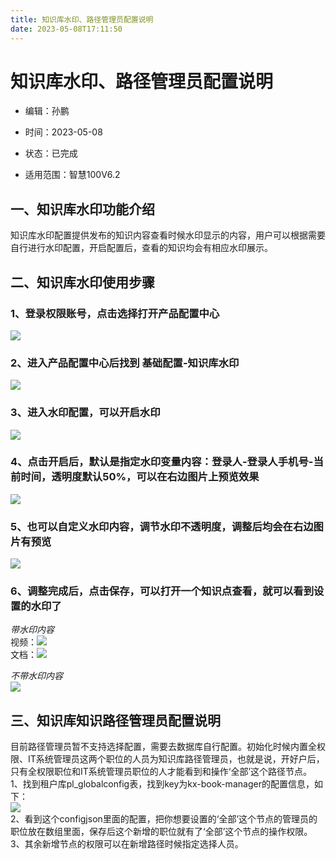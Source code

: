 ```yaml
---
title: 知识库水印、路径管理员配置说明
date: 2023-05-08T17:11:50
---
```


# 知识库水印、路径管理员配置说明

* 编辑：孙鹏
* 时间：2023-05-08
* 状态：已完成

* 适用范围：智慧100V6.2  

## 一、知识库水印功能介绍

  知识库水印配置提供发布的知识内容查看时候水印显示的内容，用户可以根据需要自行进行水印配置，开启配置后，查看的知识均会有相应水印展示。

## 二、知识库水印使用步骤

### 1、登录权限账号，点击选择打开产品配置中心

  ![](http://apaas.wxchina.com:8881/wp-content/uploads/1-6.png)

### 2、进入产品配置中心后找到 基础配置-知识库水印

  ![](http://apaas.wxchina.com:8881/wp-content/uploads/2-6.png)

### 3、进入水印配置，可以开启水印

  ![](http://apaas.wxchina.com:8881/wp-content/uploads/3-6.png)

### 4、点击开启后，默认是指定水印变量内容：登录人-登录人手机号-当前时间，透明度默认50%，可以在右边图片上预览效果

  ![](http://apaas.wxchina.com:8881/wp-content/uploads/4-6.png)

### 5、也可以自定义水印内容，调节水印不透明度，调整后均会在右边图片有预览

  ![](http://apaas.wxchina.com:8881/wp-content/uploads/5-6.png)

### 6、调整完成后，点击保存，可以打开一个知识点查看，就可以看到设置的水印了

  *带水印内容*  
视频：![](http://apaas.wxchina.com:8881/wp-content/uploads/6-5.png)  
文档：![](http://apaas.wxchina.com:8881/wp-content/uploads/7-5.png)

*不带水印内容*  
![](http://apaas.wxchina.com:8881/wp-content/uploads/8-3.png)

## 三、知识库知识路径管理员配置说明

目前路径管理员暂不支持选择配置，需要去数据库自行配置。初始化时候内置全权限、IT系统管理员这两个职位的人员为知识库路径管理员，也就是说，开好户后，只有全权限职位和IT系统管理员职位的人才能看到和操作‘全部’这个路径节点。  
1、找到租户库pl\_globalconfig表，找到key为kx-book-manager的配置信息，如下：  
![](http://apaas.wxchina.com:8881/wp-content/uploads/%E4%BC%81%E4%B8%9A%E5%BE%AE%E4%BF%A1%E6%88%AA%E5%9B%BE_16844761859853.png)  
2、看到这个configjson里面的配置，把你想要设置的‘全部’这个节点的管理员的职位放在数组里面，保存后这个新增的职位就有了‘全部’这个节点的操作权限。  
3、其余新增节点的权限可以在新增路径时候指定选择人员。